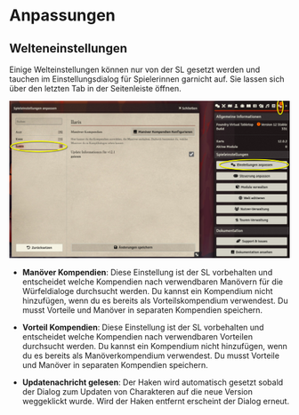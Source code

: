 # Anpassungen

## Welteneinstellungen

Einige Welteinstellungen können nur von der SL gesetzt werden und tauchen im Einstellungsdialog
für Spielerinnen garnicht auf. Sie lassen sich über den letzten Tab in der Seitenleiste öffnen.

![worldsettings](img/world_settings.png)

- **Manöver Kompendien**: Diese Einstellung ist der SL vorbehalten und entscheidet welche
  Kompendien nach verwendbaren Manövern für die Würfeldialoge durchsucht werden.
  Du kannst ein Kompendium nicht hinzufügen, wenn du es bereits als Vorteilskompendium verwendest.
  Du musst Vorteile und Manöver in separaten Kompendien speichern.

- **Vorteil Kompendien**: Diese Einstellung ist der SL vorbehalten und entscheidet welche
  Kompendien nach verwendbaren Vorteilen durchsucht werden.
  Du kannst ein Kompendium nicht hinzufügen, wenn du es bereits als Manöverkompendium verwendest.
  Du musst Vorteile und Manöver in separaten Kompendien speichern.

- **Updatenachricht gelesen**: Der Haken wird automatisch gesetzt sobald der Dialog zum Updaten
  von Charakteren auf die neue Version weggeklickt wurde. Wird der Haken entfernt erscheint
  der Dialog erneut.
